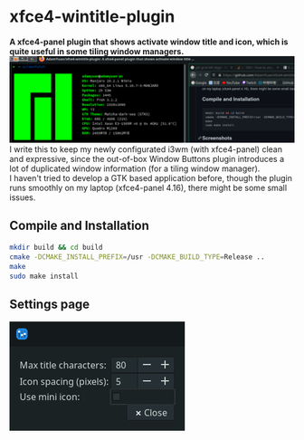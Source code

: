 # xfce4-wintitle-plugin
**A xfce4-panel plugin that shows activate window title and icon, which is quite useful in some tiling window managers.**  
![](https://raw.githubusercontent.com/AdamYuan/xfce4-wintitle-plugin/main/screenshots/2.png)
I write this to keep my newly configurated i3wm (with xfce4-panel) clean and expressive, since the out-of-box Window Buttons plugin introduces a lot of duplicated window information (for a tiling window manager).  
I haven't tried to develop a GTK based application before, though the plugin runs smoothly on my laptop (xfce4-panel 4.16), there might be some small issues.

## Compile and Installation
```bash
mkdir build && cd build
cmake -DCMAKE_INSTALL_PREFIX=/usr -DCMAKE_BUILD_TYPE=Release ..
make
sudo make install
```

## Settings page
![](https://raw.githubusercontent.com/AdamYuan/xfce4-wintitle-plugin/main/screenshots/1.png)
